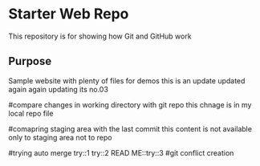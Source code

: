 # Starter Web Repo

This repository is for showing how Git and GitHub work

## Purpose

Sample website with plenty of files for demos
this is an update
updated again
again updating its no.03

#compare changes in working directory with git repo
this chnage is in my local repo file

#comapring staging area with the last commit
this content is not available only to staging area not to repo

#trying auto merge
try::1
try::2
READ ME::try::3
#git conflict creation

